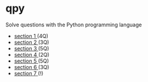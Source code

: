 # qpy
Solve questions with the Python programming language


<ul>
  <li> <a href="https://github.com/effati78/qpy/tree/master/sec1"> section 1 </a> (4Q) </li>
  <li> <a href="https://github.com/effati78/qpy/tree/master/sec2"> section 2 </a> (3Q) </li>
  <li> <a href="https://github.com/effati78/qpy/tree/master/sec3"> section 3 </a> (5Q) </li>
  <li> <a href="https://github.com/effati78/qpy/tree/master/sec4"> section 4 </a> (2Q) </li>
  <li> <a href="https://github.com/effati78/qpy/tree/master/sec5"> section 5 </a> (5Q) </li>
  <li> <a href="https://github.com/effati78/qpy/tree/master/sec6"> section 6 </a> (3Q) </li>
  <li> <a href="https://github.com/effati78/qpy/tree/master/sec7"> section 7 </a> (!) </li>
</ul>

